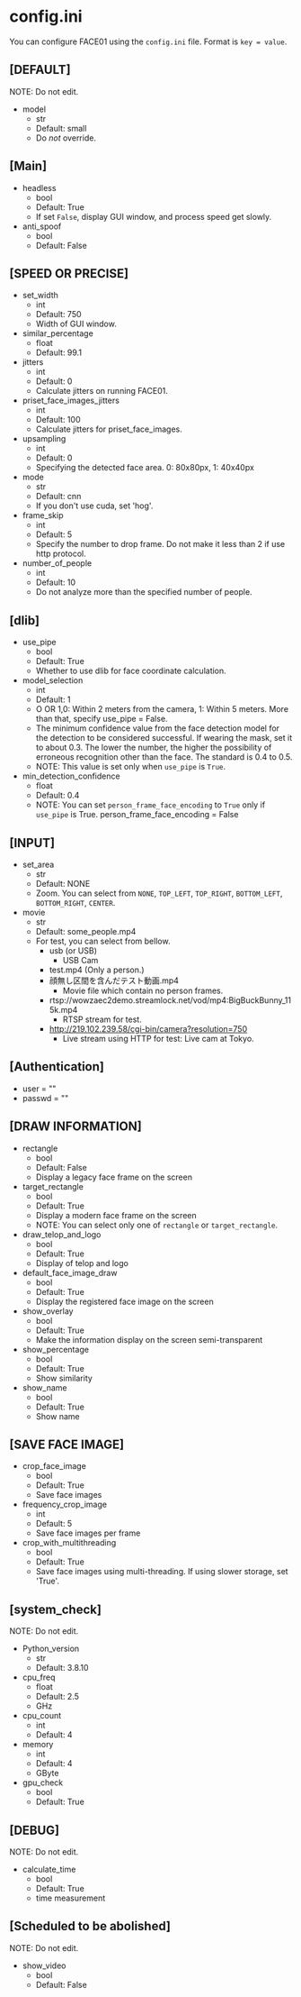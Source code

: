 # config.ini
You can configure FACE01 using the `config.ini` file.
Format is `key = value`.
## [DEFAULT]
NOTE: Do not edit.
- model
  - str
  - Default: small
  - Do *not* override.

## [Main]
- headless
  - bool
  - Default: True
  - If set `False`, display GUI window, and process speed get slowly.
- anti_spoof
  - bool
  - Default: False

## [SPEED OR PRECISE]
- set_width
  - int
  - Default: 750
  - Width of GUI window.
- similar_percentage
  - float
  - Default: 99.1
- jitters
  - int
  - Default: 0
  - Calculate jitters on running FACE01.
- priset_face_images_jitters
  - int
  - Default: 100
  - Calculate jitters for priset_face_images.
- upsampling
  - int
  - Default: 0
  - Specifying the detected face area. 0: 80x80px, 1: 40x40px
- mode
  - str
  - Default: cnn
  - If you don't use cuda, set 'hog'.
- frame_skip
  - int
  - Default: 5
  - Specify the number to drop frame. Do not make it less than 2 if use http protocol.
- number_of_people
  - int
  - Default: 10
  - Do not analyze more than the specified number of people.

##  [dlib]
- use_pipe
  - bool
  - Default: True
  - Whether to use dlib for face coordinate calculation.
- model_selection
  - int
  - Default: 1
  - O OR 1,0: Within 2 meters from the camera, 1: Within 5 meters. More than that, specify use_pipe = False.
  - The minimum confidence value from the face detection model for the detection to be considered successful. If wearing the mask, set it to about 0.3. The lower the number, the higher the possibility of erroneous recognition other than the face. The standard is 0.4 to 0.5.
  - NOTE: This value is set only when `use_pipe` is `True`.
- min_detection_confidence
  - float
  - Default: 0.4
  - NOTE: You can set `person_frame_face_encoding` to `True` only if `use_pipe` is True.
person_frame_face_encoding = False

##  [INPUT]
- set_area
  - str
  - Default: NONE
  - Zoom. You can select from `NONE`, `TOP_LEFT`, `TOP_RIGHT`, `BOTTOM_LEFT`, `BOTTOM_RIGHT`, `CENTER`.
- movie
  - str
  - Default: some_people.mp4
  - For test, you can select from bellow.
    - usb (or USB)
      - USB Cam
    - test.mp4 (Only a person.)
    - 顔無し区間を含んだテスト動画.mp4
      - Movie file which contain no person frames.
    - rtsp://wowzaec2demo.streamlock.net/vod/mp4:BigBuckBunny_115k.mp4
      - RTSP stream for test.
    - http://219.102.239.58/cgi-bin/camera?resolution=750
      - Live stream using HTTP for test: Live cam at Tokyo.

## [Authentication]
- user = ""
- passwd = ""

## [DRAW INFORMATION]
- rectangle
  - bool
  - Default: False
  - Display a legacy face frame on the screen
- target_rectangle
  - bool
  - Default: True
  - Display a modern face frame on the screen
  - NOTE: You can select only one of `rectangle` or `target_rectangle`.
- draw_telop_and_logo
  - bool
  - Default: True
  - Display of telop and logo
- default_face_image_draw
  - bool
  - Default: True
  - Display the registered face image on the screen
- show_overlay
  - bool
  - Default: True
  - Make the information display on the screen semi-transparent
- show_percentage
  - bool
  - Default: True
  - Show similarity
- show_name
  - bool
  - Default: True
  - Show name

## [SAVE FACE IMAGE]
- crop_face_image
  - bool
  - Default: True
  - Save face images
- frequency_crop_image
  - int
  - Default: 5
  - Save face images per frame
- crop_with_multithreading
  - bool
  - Default: True
  - Save face images using multi-threading. If using slower storage, set 'True'.

## [system_check]
NOTE: Do not edit.
- Python_version
  - str
  - Default: 3.8.10
- cpu_freq
  - float
  - Default: 2.5
  - GHz
- cpu_count
  - int
  - Default: 4
- memory
  - int
  - Default: 4
  - GByte
- gpu_check
  - bool
  - Default: True

## [DEBUG]
NOTE: Do not edit.
- calculate_time
  - bool
  - Default: True
  - time measurement

## [Scheduled to be abolished]
NOTE: Do not edit.
- show_video
  - bool
  - Default: False